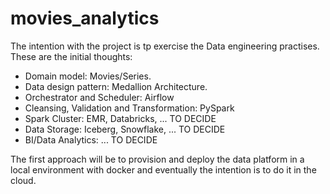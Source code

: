 # movies_analytics
The intention with the project is tp exercise the Data engineering practises. These are the initial thoughts:

-  Domain model: Movies/Series.
-  Data design pattern: Medallion Architecture.
-  Orchestrator and Scheduler: Airflow
-  Cleansing, Validation and Transformation: PySpark
-  Spark Cluster: EMR, Databricks, ... TO DECIDE
-  Data Storage: Iceberg, Snowflake, ... TO DECIDE
-  BI/Data Analytics: ... TO DECIDE

The first approach will be to provision and deploy the data platform in a local environment with docker and eventually 
the intention is to do it in the cloud.
	
